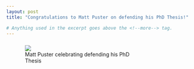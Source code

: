 ```yaml
---
layout: post
title: "Congratulations to Matt Puster on defending his PhD Thesis!"

# Anything used in the excerpt goes above the <!--more--> tag.
---
```


<figure class="hide-for-small" style="float: center; padding: 10px; width: 310px;">
  <img class="data-other-src" data-other-src="{{site.baseurl}}/{{site.img_path}}/unc-alley-oop.gif" src="{{site.baseurl}}/{{site.img_path}}/members/MP-phd-celebration.jpg">
  <figcaption>Matt Puster celebrating defending his PhD Thesis</figcaption>
</figure>

<!--more-->
